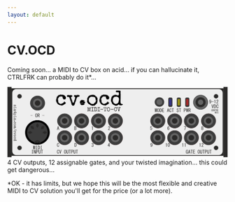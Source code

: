 ```yaml
---
layout: default
---
```


# CV.OCD

Coming soon... a MIDI to CV box on acid... if you can hallucinate it, CTRLFRK can probably do it*...
<br>

<img src="cvocd.gif">

<br>
4 CV outputs, 12 assignable gates, and your twisted imagination... this could get dangerous...

*OK - it has limits, but we hope this will be the most flexible and creative MIDI to CV solution you'll get for the price (or a lot more). 